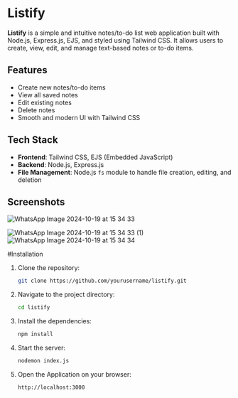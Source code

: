# Listify 

**Listify** is a simple and intuitive notes/to-do list web application built with Node.js, Express.js, EJS, and styled using Tailwind CSS. It allows users to create, view, edit, and manage text-based notes or to-do items.

## Features

- Create new notes/to-do items
- View all saved notes
- Edit existing notes
- Delete notes
- Smooth and modern UI with Tailwind CSS

## Tech Stack

- **Frontend**: Tailwind CSS, EJS (Embedded JavaScript)
- **Backend**: Node.js, Express.js
- **File Management**: Node.js `fs` module to handle file creation, editing, and deletion

## Screenshots

![WhatsApp Image 2024-10-19 at 15 34 33](https://github.com/user-attachments/assets/46b55f77-d8a6-41e9-96d6-79c1261a9258)

![WhatsApp Image 2024-10-19 at 15 34 33 (1)](https://github.com/user-attachments/assets/cca8f5d3-44fa-454f-a8ea-9454d0c25988)
![WhatsApp Image 2024-10-19 at 15 34 34](https://github.com/user-attachments/assets/5c450a64-0ddf-4664-ba42-161430878137)

#Installation

1. Clone the repository:
   ```bash
   git clone https://github.com/yourusername/listify.git

2. Navigate to the project directory:
   ```bash
   cd listify
   
3. Install the dependencies:
   ```bash
   npm install

4. Start the server:
   ```bash
   nodemon index.js

5. Open the Application on your browser:
   ```bash
   http://localhost:3000

   
